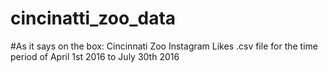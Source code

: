 # cincinatti_zoo_data
#As it says on the box: Cincinnati Zoo Instagram Likes .csv file for the time period of April 1st 2016 to July 30th 2016

